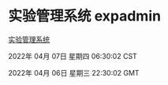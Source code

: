 # 实验管理系统 expadmin
[实验管理系统](http://59.174.26.18:56808/expadmin-782313d2-e1b1-4ea7-932e-3a55e6a1a4d0/)

2022年 04月 07日 星期四 06:30:02 CST

2022年 04月 06日 星期三 22:30:02 GMT
